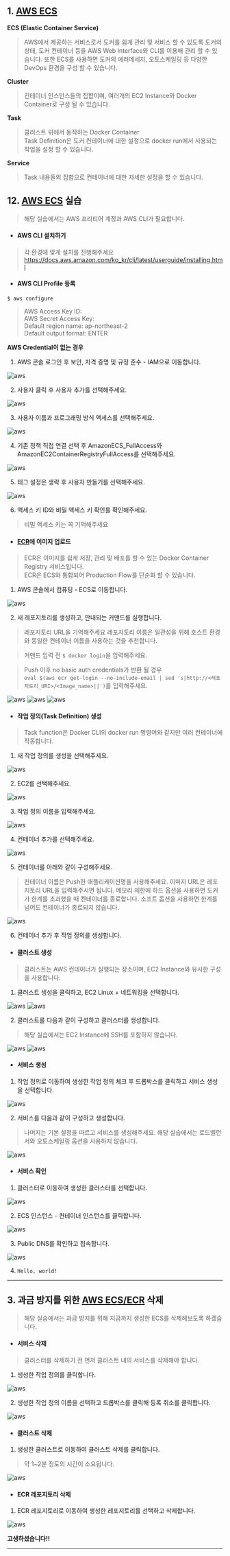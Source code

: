 
## 1. [AWS ECS](https://aws.amazon.com/ko/ecs/)

**ECS (Elastic Container Service)**  
> AWS에서 제공하는 서비스로서 도커를 쉽게 관리 및 서비스 할 수 있도록 도커의 상태, 도커 컨테이너 등을 AWS Web Interface와 CLI를 이용해 관리 할 수 있습니다.
> 또한 ECS를 사용하면 도커의 에러메세지, 오토스케일링 등 다양한 DevOps 환경을 구성 할 수 있습니다.

**Cluster**
> 컨테이너 인스턴스들의 집합이며, 여러개의 EC2 Instance와 Docker Container로 구성 될 수 있습니다.

**Task**
> 클러스트 위에서 동작하는 Docker Container  
> Task Definition은 도커 컨테이너에 대한 설정으로 docker run에서 사용되는 작업을 설정 할 수 있습니다.

**Service**
> Task 내용들의 집합으로 컨테이너에 대한 자세한 설정을 할 수 있습니다.

## 12. [AWS ECS](https://aws.amazon.com/ko/ecs/) 실습
> 해당 실습에서는 AWS 프리티어 계정과 AWS CLI가  필요합니다.

- #### AWS CLI 설치하기
> 각 환경에 맞게 설치를 진행해주세요  
> https://docs.aws.amazon.com/ko_kr/cli/latest/userguide/installing.html

- #### AWS CLI Profile 등록  
`$ aws configure`  
> AWS Access Key ID:  
> AWS Secret Access Key:  
> Default region name: ap-northeast-2  
> Default output format: ENTER  

**AWS Credential이 없는 경우**
1. AWS 콘솔 로그인 후 보안, 자격 증명 및 규정 준수 - IAM으로 이동합니다.

![aws](./images/iam_0.png)

2. 사용자 클릭 후 사용자 추가를 선택해주세요.

![aws](./images/iam_1.png)


3. 사용자 이름과 프로그래밍 방식 액세스를 선택해주세요.

![aws](./images/iam_2.png)


4. 기존 정책 직접 연결 선택 후 AmazonECS_FullAccess와 AmazonEC2ContainerRegistryFullAccess를 선택해주세요.

![aws](./images/iam_3.png)


5. 태그 설정은 생략 후 사용자 만들기를 선택해주세요.

![aws](./images/iam_4.png)


6. 액세스 키 ID와 비밀 액세스 키 확인를 확인해주세요.
> 비밀 액세스 키는 꼭 기억해주세요



- #### [ECR](https://aws.amazon.com/ko/ecr/)에 이미지 업로드
> ECR은 이미지를 쉽게 저장, 관리 및 배포를 할 수 있는 Docker Container Registry 서비스입니다.  
> ECR은 ECS와 통합되어 Production Flow를 단순화 할 수 있습니다.

1. AWS 콘솔에서 컴퓨팅 - ECS로 이동합니다.

![aws](./images/ecr_0.png)

2. 새 레포지토리를 생성하고, 안내되는 커맨드를 실행합니다.
> 레포지토리 URL을 기억해주세요
> 레포지토리 이름은 일관성을 위해 호스트 환경와 동일한 컨테이너 이름을 사용하는 것을 추천합니다.

> 커맨드 입력 전 `$ docker login`을 입력해주세요.

> Push 이후 no basic auth credentials가 반환 될 경우  
 `eval $(aws ecr get-login --no-include-email | sed 's|http://<레포지토리_URI>/<Image_name>||')`를 입력해주세요.  

![aws](./images/ecr_3.png)
![aws](./images/ecr_1.png)
![aws](./images/ecr_2.png)

- #### 작업 정의(Task Definition) 생성
> Task function은 Docker CLI의 docker run 명령어와 같지만 여러 컨테이너에 작동합니다.

1. 새 작업 정의를 생성을 선택해주세요.

![aws](./images/task_0.png)

2. EC2를 선택해주세요.

![aws](./images/task_1.png)

3. 작업 정의 이름을 입력해주세요.

![aws](./images/task_2.png)

4. 컨테이너 추가를 선택해주세요.

![aws](./images/task_3.png)

5. 컨테이너를 아래와 같이 구성해주세요.
> 컨테이너 이름은 Push한 애플리케이션명을 사용해주세요.
> 이미지 URL은 레포지토리 URL을 입력해주시면 됩니다.
> 메모리 제한에 하드 옵션을 사용하면 도커가 한계를 초과했을 때 켄테이너를 종료합니다.
> 소프트 옵션을 사용하면 한계를 넘어도 컨테이너가 종료되지 않습니다.

![aws](./images/task_4.png)

6. 컨테이너 추가 후 작업 정의를 생성합니다.

- #### 클러스트 생성
> 클러스트는 AWS 컨테이너가 실행되는 장소이며, EC2 Instance와 유사한 구성을 사용합니다.

1. 클러스트 생성을 클릭하고, EC2 Linux + 네트워킹을 선택합니다.

![aws](./images/cluster_0.png)
![aws](./images/cluster_1.png)

2. 클러스트를 다음과 같이 구성하고 클러스터를 생성합니다.
> 해당 실습에서는 EC2 Instance에 SSH를 포함하지 않습니다.

![aws](./images/cluster_22.png)
![aws](./images/cluster_33.png)

- #### 서비스 생성

1. 작업 정의로 이동하여 생성한 작업 정의 체크 후 드롭박스를 클릭하고 서비스 생성을 선택합니다.

![aws](./images/service_0.png)

2. 서비스를 다음과 같이 구성하고 생성합니다.
> 나머지는 기본 설정을 따르고 서비스를 생성해주세요.
> 해당 실습에서는 로드밸런서와 오토스케일링 옵션을 사용하지 않습니다.

![aws](./images/service_1.png)

- #### 서비스 확인

1. 클러스터로 이동하여 생성한 클러스터를 선택합니다.

![aws](./images/final_00.png)

2. ECS 인스턴스 - 컨테이너 인스턴스를 클릭합니다.

![aws](./images/final_1.png)

3. Public DNS를 확인하고 접속합니다.

![aws](./images/final_2.png)

4. `Hello, world!`

---

## 3. 과금 방지를 위한 [AWS ECS/ECR](https://aws.amazon.com/ko/ecs/) 삭제
> 해당 실습에서는 과금 방지를 위해 지금까지 생성한 ECS를 삭제해보도록 하겠습니다.

- #### 서비스 삭제
> 클러스터를 삭제하기 전 먼저 클러스트 내의 서비스를 삭제해야 합니다.

1. 생성한 작업 정의를 클릭합니다.

![aws](./images/delete_11.png)

2. 생성한 작업 정의 이름을 선택하고 드롭박스를 클릭해 등록 취소를 클릭합니다.

![aws](./images/delete_1.png)

- #### 클러스트 삭제

1. 생성한 클러스트로 이동하여 클러스트 삭제를 클릭합니다.
> 약 1~2분 정도의 시간이 소요됩니다.

![aws](./images/delete_2.png)

- #### ECR 레포지토리 삭제

1. ECR 레포지토리로 이동하여 생성한 레포지토리를 선택하고 삭제합니다.

![aws](./images/delete_3.png)  


**고생하셨습니다!!**

---

